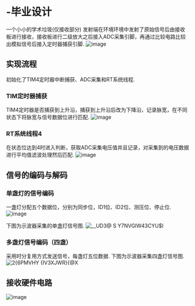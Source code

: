  # -毕业设计
一个小小的学术垃圾(仅接收部分)
发射端在环境环境中发射了原始信号后由接收板进行接收，接收板进行二级放大之后接入ADC采集引脚，再通过比较电路比较出模拟信号后接入定时器捕获引脚.
![image](https://github.com/xieyanname/-/assets/103435971/1990aa8a-b616-4d88-8ef9-171088f6af5a)

## 实现流程
初始化了TIM4定时器中断捕获、ADC采集和RT系统线程.
 ### TIM定时器捕获
 TIM4定时器是否捕获到上升沿，捕获到上升沿后改为下降沿，记录脉宽，在不同状态下将脉宽与信号数据位进行匹配.
 ![image](https://github.com/xieyanname/-/assets/103435971/c7483d8a-227e-40e2-ac95-5f7c4f0bc208)
 
 ### RT系统线程4
 在状态位达到4时进入判断，获取ADC采集电压值并且记录，对采集到的电压数据进行平均值滤波处理然后匹配.
 ![image](https://github.com/xieyanname/-/assets/103435971/61d4e92d-7891-44bf-a96f-1957b547bf72)
 
## 信号的编码与解码
 ### 单盏灯的信号编码
 一盏灯分配五个数据位，分别为同步位，ID1位、ID2位、测压位、停止位.
 ![image](https://github.com/xieyanname/-/assets/103435971/76b3bd78-cc1f-4383-a5b3-04d6ad8cf540)
 
 下图为示波器采集的单盏灯信号图.
 ![__UD3@ S Y7NVGIW43CYU$I](https://github.com/xieyanname/-/assets/103435971/e838085c-f94d-444e-a95c-405287384f86)
 
 ### 多盏灯信号编码（四盏）
 采用时分复用方式发送信号，每盏灯五位数据.
 下图为示波器采集四盏灯信号图.
 ![2{6PMVHY {IV3X$J$WR}{@X](https://github.com/xieyanname/-/assets/103435971/4013b017-827b-42a3-96e8-fa107f91464e)
 
## 接收硬件电路
![image](https://github.com/xieyanname/-/assets/103435971/51df8976-93a4-4a91-bae5-9e15e889e989)

